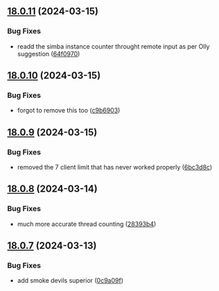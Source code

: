 ## [18.0.11](https://github.com/Torwent/WaspLib/compare/v18.0.10...v18.0.11) (2024-03-15)


### Bug Fixes

* readd the simba instance counter throught remote input as per Olly suggestion ([64f0970](https://github.com/Torwent/WaspLib/commit/64f097095799b809be7b53285e1dbb283c0f051f))



## [18.0.10](https://github.com/Torwent/WaspLib/compare/v18.0.9...v18.0.10) (2024-03-15)


### Bug Fixes

* forgot to remove this too ([c9b6903](https://github.com/Torwent/WaspLib/commit/c9b690323711bf460355e1d97e3151ae790576ed))



## [18.0.9](https://github.com/Torwent/WaspLib/compare/v18.0.8...v18.0.9) (2024-03-15)


### Bug Fixes

* removed the 7 client limit that has never worked properly ([6bc3d8c](https://github.com/Torwent/WaspLib/commit/6bc3d8c97030e452b75a8df3b42669e208e42bfd))



## [18.0.8](https://github.com/Torwent/WaspLib/compare/v18.0.7...v18.0.8) (2024-03-14)


### Bug Fixes

* much more accurate thread counting ([28393b4](https://github.com/Torwent/WaspLib/commit/28393b4ea6d41c911af96105a098c6915cbe8714))



## [18.0.7](https://github.com/Torwent/WaspLib/compare/v18.0.6...v18.0.7) (2024-03-13)


### Bug Fixes

* add smoke devils superior ([0c9a09f](https://github.com/Torwent/WaspLib/commit/0c9a09fffa0721fe2b6c98f3fad7159c80854437))



